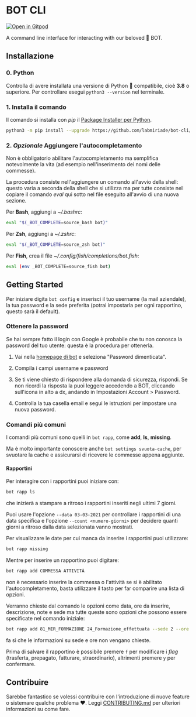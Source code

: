# BOT CLI

[![Open in Gitpod](https://gitpod.io/button/open-in-gitpod.svg)](https://gitpod.io/#https://github.com/labmiriade/bot-cli)

A command line interface for interacting with our beloved 🐷 BOT.

## Installazione

### 0. Python

Controlla di avere installata una versione di Python 🐍 compatibile, cioè **3.8** o superiore.
Per controllare esegui `python3 --version` nel terminale.

### 1. Installa il comando

Il comando si installa con *pip* il [Package Installer per Python](https://pypi.org/project/pip/).

```sh
python3 -m pip install --upgrade https://github.com/labmiriade/bot-cli/releases/latest/download/bot_cli-1.0.0-py3-none-any.whl
```

### 2. _Opzionale_ Aggiungere l'autocompletamento

Non è obbligatorio abilitare l'autocompletamento ma semplifica notevolmente la vita (ad esempio nell'inserimento
dei nomi delle commesse).

La procedura consiste nell'aggiungere un comando all'avvio della shell: questo varia a seconda della
shell che si utilizza ma per tutte consiste nel copiare il comando _eval_ qui sotto nel file eseguito
all'avvio di una nuova sezione.

Per **Bash**, aggiungi a _~/.bashrc_:

```sh
eval "$(_BOT_COMPLETE=source_bash bot)"
```

Per **Zsh**, aggiungi a _~/.zshrc_:

```sh
eval "$(_BOT_COMPLETE=source_zsh bot)"
```

Per **Fish**, crea il file _~/.config/fish/completions/bot.fish_:

```sh
eval (env _BOT_COMPLETE=source_fish bot)
```

## Getting Started

Per iniziare digita `bot config` e inserisci il tuo username (la mail aziendale), la tua password
e la sede preferita (potrai impostarla per ogni rapportino, questo sarà il default).

### Ottenere la password

Se hai sempre fatto il login con Google è probabile che tu non conosca la password del tuo utente:
questa è la procedura per ottenerla.

1. Vai nella [homepage di bot](https://bot.miriade.it) e seleziona "Password dimenticata".

2. Compila i campi username e password

3. Se ti viene chiesto di rispondere alla domanda di sicurezza, rispondi. Se non ricordi la risposta
la puoi leggere accedendo a BOT, cliccando sull'icona in alto a dx, andando in Impostazioni Account >
Password.

4. Controlla la tua casella email e segui le istruzioni per impostare una nuova password.

### Comandi più comuni

I comandi più comuni sono quelli in `bot rapp`, come **add**, **ls**, **missing**.

Ma è molto importante conoscere anche `bot settings svuota-cache`, per svuotare la cache e assicurarsi
di ricevere le commesse appena aggiunte.

#### Rapportini

Per interagire con i rapportini puoi iniziare con:

```sh
bot rapp ls
```

che inizierà a stampare a ritroso i rapportini inseriti negli ultimi 7 giorni.

Puoi usare l'opzione `--data 03-03-2021` per controllare i rapportini di una data specifica
e l'opzione `--count <numero-giorni>` per decidere quanti giorni a ritroso dalla data selezionata
vanno mostrati.

Per visualizzare le date per cui manca da inserire i rapportini puoi utilizzare:

```sh
bot rapp missing
```

Mentre per inserire un rapportino puoi digitare:

```sh
bot rapp add COMMESSA ATTIVITÀ
```

non è necessario inserire la commessa o l'attività se si è abilitato l'autocompletamento, basta utilizzare il tasto
_<tab>_ per far comparire una lista di opzioni.

Verranno chieste dal comando le opzioni come data, ore da inserire, descrizione, note e sede ma tutte queste sono
opzioni che possono essere specificate nel comando iniziale:

```sh
bot rapp add 81_MIR_FORMAZIONE 24_Formazione_effettuata --sede 2 --ore 4
```

fa sì che le informazioni su sede e ore non vengano chieste.

Prima di salvare il rapportino è possibile premere `f` per modificare i _flag_ (trasferta, prepagato, fatturare,
straordinario), altrimenti premere `y` per confermare.

## Contribuire

Sarebbe fantastico se volessi contribuire con l'introduzione di nuove feature o sistemare qualche problema ❤️.
Leggi [CONTRIBUTING.md](/CONTRIBUTING.md) per ulteriori informazioni su come fare.
